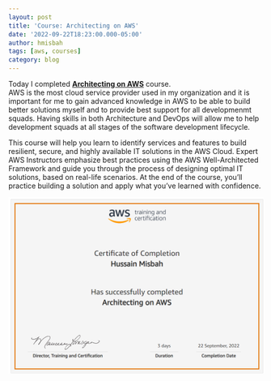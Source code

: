 ```yaml
---
layout: post
title: 'Course: Architecting on AWS'
date: '2022-09-22T18:23:00.000-05:00'
author: hmisbah
tags: [aws, courses]
category: blog
---
```


Today I completed **[Architecting on AWS](https://aws.amazon.com/training/classroom/architecting-on-aws/)** course.  
AWS is the most cloud service provider used in my organization and it is important for me to gain advanced knowledge in AWS to be able to build better solutions myself and to provide best support for all developmenmt squads. Having skills in both Architecture and DevOps will allow me to help development squads at all stages of the software development lifecycle. 

This course will help you learn to identify services and features to build resilient, secure, and highly available IT solutions in the AWS Cloud. Expert AWS Instructors emphasize best practices using the AWS Well-Architected Framework and guide you through the process of designing optimal IT solutions, based on real-life scenarios. At the end of the course, you’ll practice building a solution and apply what you’ve learned with confidence.

![Architecting on AWS](/assets/img/aws-architecting-course.png "Architecting on AWS")